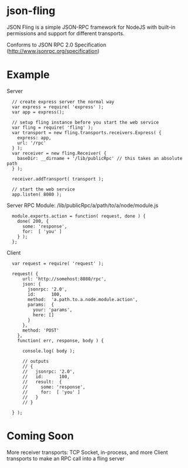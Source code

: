 json-fling
==========

JSON Fling is a simple JSON-RPC framework for NodeJS with built-in permissions and support for different transports.

Conforms to JSON RPC 2.0 Specification (http://www.jsonrpc.org/specification)

Example
===

Server

```
  // create express server the normal way
  var express = require( 'express' );
  var app = express();

  // setup fling instance before you start the web service
  var fling = require( 'fling' );
  var transport = new fling.transports.receivers.Express( {
    express: app,
    url: '/rpc'
  } );
  var receiver = new fling.Receiver( {
    baseDir: __dirname + '/lib/publicRpc' // this takes an absolute path
  } );

  receiver.addTransport( transport );

  // start the web service
  app.listen( 8080 );

```

Server RPC Module: /lib/publicRpc/a/path/to/a/node/module.js

```
  module.exports.action = function( request, done ) {
    done( 200, {
      some: 'response',
      for:  [ 'you' ]
    } );
  };

```


Client

```
  var request = require( 'request' );

  request( {
      url: 'http://somehost:8080/rpc',
      json: {
        jsonrpc: '2.0',
        id:      100,
        method:  'a.path.to.a.node.module.action',
        params:  {
          your: 'params',
          here: []
        }
      },
      method: 'POST'
    },
    function( err, response, body ) {

      console.log( body );

      // outputs
      // {
      //   jsonrpc: '2.0',
      //   id:      100,
      //   result:  {
      //     some: 'response',
      //     for:  [ 'you' ]
      //   }
      // }

  } );

```

Coming Soon
===

More receiver transports: TCP Socket, in-process, and more
Client transports to make an RPC call into a fling server
